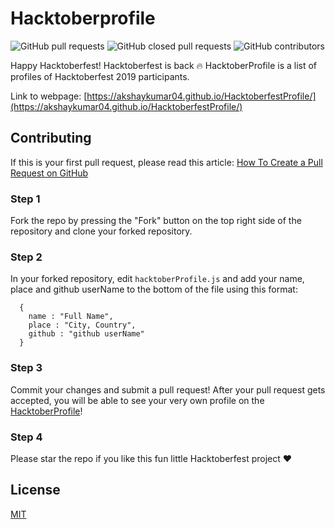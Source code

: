 # Hacktoberprofile 
![GitHub pull requests](https://img.shields.io/github/issues-pr/akshaykumar04/HacktoberProfile?color=green) ![GitHub closed pull requests](https://img.shields.io/github/issues-pr-closed/akshaykumar04/HacktoberProfile) ![GitHub contributors](https://img.shields.io/github/contributors-anon/akshaykumar04/HacktoberProfile)

Happy Hacktoberfest! Hacktoberfest is back :fire: 
HacktoberProfile is a list of profiles of Hacktoberfest 2019 participants.

Link to webpage: [https://akshaykumar04.github.io/HacktoberfestProfile/](https://akshaykumar04.github.io/HacktoberfestProfile/)

## Contributing

If this is your first pull request, please read this article: [How To Create a Pull Request on GitHub](https://www.digitalocean.com/community/tutorials/how-to-create-a-pull-request-on-github)

### Step 1

Fork the repo by pressing the "Fork" button on the top right side of the
repository and clone your forked repository.

### Step 2

In your forked repository, edit `hacktoberProfile.js` and add your name, place and github userName to the bottom of the file using this format:

```
  {
    name : "Full Name",
    place : "City, Country",
    github : "github userName"
  }
```

### Step 3 

Commit your changes and submit a pull request! After your pull request gets accepted, you will be able to see your very own profile on the [HacktoberProfile](https://akshaykumar04.github.io/HacktoberfestProfile/)!

### Step 4

Please star the repo if you like this fun little Hacktoberfest project :heart:

## License

[MIT](LICENSE)
